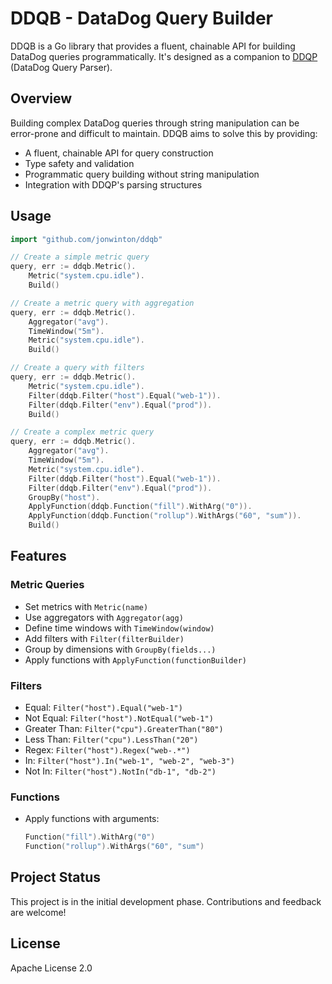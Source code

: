# DDQB - DataDog Query Builder

DDQB is a Go library that provides a fluent, chainable API for building DataDog queries programmatically. It's designed as a companion to [DDQP](https://github.com/jonwinton/ddqp) (DataDog Query Parser).

## Overview

Building complex DataDog queries through string manipulation can be error-prone and difficult to maintain. DDQB aims to solve this by providing:

- A fluent, chainable API for query construction
- Type safety and validation
- Programmatic query building without string manipulation
- Integration with DDQP's parsing structures

## Usage

```go
import "github.com/jonwinton/ddqb"

// Create a simple metric query
query, err := ddqb.Metric().
    Metric("system.cpu.idle").
    Build()

// Create a metric query with aggregation
query, err := ddqb.Metric().
    Aggregator("avg").
    TimeWindow("5m").
    Metric("system.cpu.idle").
    Build()

// Create a query with filters
query, err := ddqb.Metric().
    Metric("system.cpu.idle").
    Filter(ddqb.Filter("host").Equal("web-1")).
    Filter(ddqb.Filter("env").Equal("prod")).
    Build()

// Create a complex metric query
query, err := ddqb.Metric().
    Aggregator("avg").
    TimeWindow("5m").
    Metric("system.cpu.idle").
    Filter(ddqb.Filter("host").Equal("web-1")).
    Filter(ddqb.Filter("env").Equal("prod")).
    GroupBy("host").
    ApplyFunction(ddqb.Function("fill").WithArg("0")).
    ApplyFunction(ddqb.Function("rollup").WithArgs("60", "sum")).
    Build()
```

## Features

### Metric Queries

- Set metrics with `Metric(name)`
- Use aggregators with `Aggregator(agg)`
- Define time windows with `TimeWindow(window)`
- Add filters with `Filter(filterBuilder)`
- Group by dimensions with `GroupBy(fields...)`
- Apply functions with `ApplyFunction(functionBuilder)`

### Filters

- Equal: `Filter("host").Equal("web-1")`
- Not Equal: `Filter("host").NotEqual("web-1")`
- Greater Than: `Filter("cpu").GreaterThan("80")`
- Less Than: `Filter("cpu").LessThan("20")`
- Regex: `Filter("host").Regex("web-.*")`
- In: `Filter("host").In("web-1", "web-2", "web-3")`
- Not In: `Filter("host").NotIn("db-1", "db-2")`

### Functions

- Apply functions with arguments:
  ```go
  Function("fill").WithArg("0")
  Function("rollup").WithArgs("60", "sum")
  ```

## Project Status

This project is in the initial development phase. Contributions and feedback are welcome!

## License

Apache License 2.0